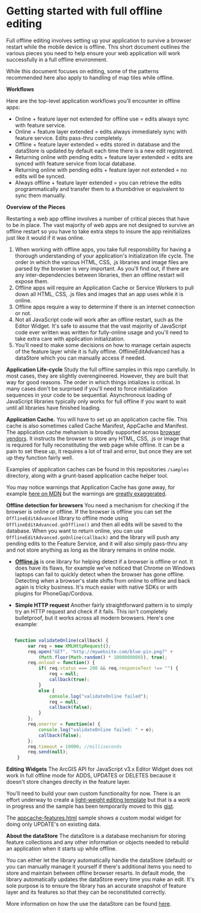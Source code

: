 Getting started with full offline editing
=========================================

Full offline editing involves setting up your application to survive a browser restart while the mobile device is offline. This short document outlines the various pieces you need to help ensure your web application will work successfully in a full offline environment.

While this document focuses on editing, some of the patterns recommended here also apply to handling of map tiles while offline.

**Workflows**

Here are the top-level application workflows you'll encounter in offline apps:

- Online + feature layer not extended for offline use = edits always sync with feature service.
- Online + feature layer extended = edits always immediately sync with feature service. Edits pass-thru completely. 
- Offline + feature layer extended = edits stored in database and the dataStore is updated by default each time there is a new edit registered.
- Returning online with pending edits + feature layer extended = edits are synced with feature service from local database.
- Returning online with pending edits + feature layer not extended = no edits will be synced.
- Always offline + feature layer extended = you can retrieve the edits programmatically and transfer them to a thumbdrive or equivalent to sync them manually.

**Overview of the Pieces**

Restarting a web app offline involves a number of critical pieces that have to be in place. The vast majority of web apps are not designed to survive an offline restart so you have to take extra steps to insure the app reinitializes just like it would if it was online.

1. When working with offline apps, you take full responsbility for having a thorough understanding of your application's initialization life cycle. The order in which the various HTML, CSS, .js libraries and image files are parsed by the browser is very important. As you'll find out, if there are any inter-dependencies between libraries, then an offline restart will expose them.
2. Offline apps will require an Application Cache or Service Workers to pull down all HTML, CSS, .js files and images that an app uses while it is online.
3. Offline apps require a way to determine if there is an internet connection or not.
4. Not all JavaScript code will work after an offline restart, such as the Editor Widget. It's safe to assume that the vast majority of JavaScript code ever written was written for fully-online usage and you'll need to take extra care with application initialization. 
5. You'll need to make some decisions on how to manage certain aspects of the feature layer while it is fully offline. OfflineEditAdvanced has a dataStore which you can manually access if needed.

**Application Life-cycle** Study the full offline samples in this repo carefully. In most cases, they are slightly overengineered. However, they are built that way for good reasons. The order in which things intializes is critical. In many cases don't be surprised if you'll need to force initialization sequences in your code to be sequential. Asynchronous loading of JavaScript libraries typically only works for full offline if you want to wait until all libraries have finished loading.

**Application Cache.** You will have to set up an application cache file. This cache is also sometimes called Cache Manifest, AppCache and Manifest. The application cache mehanism is broadly supported across [browser vendors](http://caniuse.com/#search=application). It instructs the browser to store any HTML, CSS, .js or image that is required for fully reconstituting the web page while offline. It can be a pain to set these up, it requires a lot of trail and error, but once they are set up they function fairly well.

Examples of application caches can be found in this repositories `/samples` directory, along with a grunt-based application cache helper tool. 

You may notice warnings that Application Cache has gone away, for example [here on MDN](https://developer.mozilla.org/en-US/docs/Web/HTML/Using_the_application_cache) but the warnings are [greatly exaggerated](http://www.andygup.net/application-cache-is-not-gone-oh-my-or-is-it/).  

**Offline detection for browsers** You need a mechanism for checking if the browser is online or offline. If the browser is offline you can set the `OfflineEditAdvanced` library to offline mode using `OfflineEditAdvanced.goOffline()` and then all edits will be saved to the database. When you want to return online, you can use `OfflineEditAdvanced.goOnline(callback)` and the library will push any pending edits to the Feature Service, and it will also simply pass-thru any and not store anything as long as the library remains in online mode.

* **[Offline.js](http://caniuse.com/#search=application)** is one library for helping detect if a browser is offline or not. It does have its flaws, for example we've noticed that Chrome on Windows laptops can fail to quickly detect when the browser has gone offline. Detecting when a browser's state shifts from online to offline and back again is tricky business. It's much easier with native SDKs or with plugins for PhoneGap/Cordova.

* **Simple HTTP request** Another fairly straightforward pattern is to simply try an HTTP request and check if it fails. This isn't completely bulletproof, but it works across all modern browsers. Here's one example:

```javascript

   function validateOnline(callback) {
        var req = new XMLHttpRequest();
        req.open("GET", "http://mywebsite.com/blue-pin.png?" + 
            (Math.floor(Math.random() * 1000000000)), true);
        req.onload = function() {
            if( req.status === 200 && req.responseText !== "") {            
                req = null;
                callback(true);
            }
            else {
                console.log("validateOnline failed");
                req = null;
                callback(false);
            }
        };
        req.onerror = function(e) {
            console.log("validateOnline failed: " + e);
            callback(false);
        };
        req.timeout = 10000; //milliseconds
        req.send(null);
    }

```

**Editing Widgets** The ArcGIS API for JavaScript v3.x Editor Widget does not work in full offline mode for ADDS, UPDATES or DELETES because it doesn't store changes directly in the feature layer. 

You'll need to build your own custom functionality for now. There is an effort underway to create a [light-weight editing template](https://github.com/Esri/offline-editor-js/issues/434) but that is a work in progress and the sample has been temporarily moved to this [gist](https://gist.github.com/andygup/1e768216177dd8a77a73).

The [appcache-features.html](https://github.com/Esri/offline-editor-js/blob/master/samples/appcache-features.html) sample shows a custom modal widget for doing only UPDATE's on existing data.

**About the dataStore** The dataStore is a database mechanism for storing feature collections and any other information or objects needed to rebuild an application when it starts up while offline. 

You can either let the library automatically handle the dataStore (default) or you can manually manage it yourself if there's additional items you need to store and maintain between offline browser resarts. In default mode, the library automatically updates the dataStore every time you make an edit. It's sole purpose is to ensure the library has an accurate snapshot of feature layer and its features so that they can be reconstituted correctly.

More information on how the use the dataStore can be found [here](https://github.com/Esri/offline-editor-js/blob/master/doc/howtouseofmadvancedlibrary.md).






